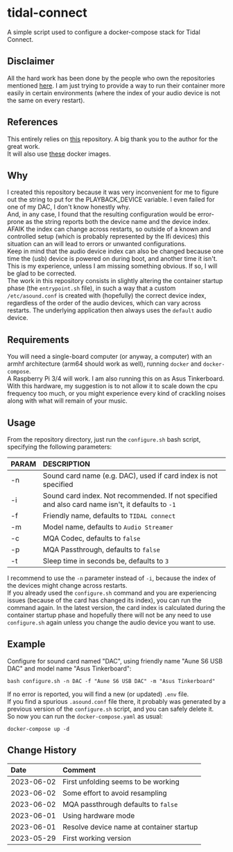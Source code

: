 # tidal-connect

A simple script used to configure a docker-compose stack for Tidal Connect.

## Disclaimer

All the hard work has been done by the people who own the repositories mentioned [here](#References). I am just trying to provide a way to run their container more easily in certain environments (where the index of your audio device is not the same on every restart).  

## References

This entirely relies on [this](https://github.com/TonyTromp/tidal-connect-docker) repository. A big thank you to the author for the great work.  
It will also use [these](https://hub.docker.com/r/edgecrush3r/tidal-connect) docker images.  

## Why

I created this repository because it was very inconvenient for me to figure out the string to put for the PLAYBACK_DEVICE variable. I even failed for one of my DAC, I don't know honestly why.  
And, in any case, I found that the resulting  configuration would be error-prone as the string reports both the device name and the device index. AFAIK the index can change across restarts, so outside of a known and controlled setup (which is probably represented by the Ifi devices) this situation can an will lead to errors or unwanted configurations.  
Keep in mind that the audio device index can also be changed because one time the (usb) device is powered on during boot, and another time it isn't.  
This is my experience, unless I am missing something obvious. If so, I will be glad to be corrected.  
The work in this repository consists in slightly altering the container startup phase (the `entrypoint.sh` file), in such a way that a custom `/etc/asound.conf` is created with (hopefully) the correct device index, regardless of the order of the audio devices, which can vary across restarts. The underlying application then always uses the `default` audio device.  

## Requirements

You will need a single-board computer (or anyway, a computer) with an armhf architecture (arm64 should work as well), running `docker` and `docker-compose`.  
A Raspberry Pi 3/4 will work. I am also running this on as Asus Tinkerboard. With this hardware, my suggestion is to not allow it to scale down the cpu frequency too much, or you might experience every kind of crackling noises along with what will remain of your music.  

## Usage

From the repository directory, just run the `configure.sh` bash script, specifying the following parameters:

PARAM|DESCRIPTION
:---|:---
-n|Sound card name (e.g. DAC), used if card index is not specified
-i|Sound card index. Not recommended. If not specified and also card name isn't, it defaults to `-1`
-f|Friendly name, defaults to `TIDAL connect`
-m|Model name, defaults to `Audio Streamer`
-c|MQA Codec, defaults to `false`
-p|MQA Passthrough, defaults to `false`
-t|Sleep time in seconds be, defaults to `3`

I recommend to use the `-n` parameter instead of `-i`, because the index of the devices might change across restarts.  
If you already used the `configure.sh` command and you are experiencing issues (because of the card has changed its index), you can run the command again. In the latest version, the card index is calculated during the container startup phase and hopefully there will not be any need to use `configure.sh` again unless you change the audio device you want to use.

## Example

Configure for sound card named "DAC", using friendly name "Aune S6 USB DAC" and model name "Asus Tinkerboard":

```text
bash configure.sh -n DAC -f "Aune S6 USB DAC" -m "Asus Tinkerboard"
```

If no error is reported, you will find a new (or updated) `.env` file.  
If you find a spurious `.asound.conf` file there, it probably was generated by a previous version of the `configure.sh` script, and you can safely delete it.  
So now you can run the `docker-compose.yaml` as usual:

```text
docker-compose up -d
```

## Change History

Date|Comment
:---|:---
2023-06-02|First unfolding seems to be working
2023-06-02|Some effort to avoid resampling
2023-06-02|MQA passthrough defaults to `false`
2023-06-01|Using hardware mode
2023-06-01|Resolve device name at container startup 
2023-05-29|First working version
